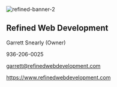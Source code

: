 ![refined-banner-2](https://github.com/Refined-Web-Development/.github/assets/74338836/4b55f592-3dd8-4977-ba23-9e39c840b993)
## Refined Web Development

Garrett Snearly (Owner)

936-206-0025

garrett@refinedwebdevelopment.com

https://www.refinedwebdevelopment.com
